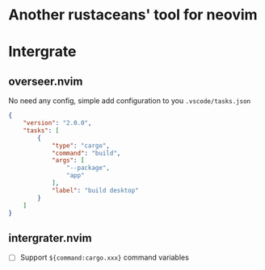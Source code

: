 # Another rustaceans' tool for neovim

# Intergrate

## overseer.nvim
No need any config, simple add configuration to you `.vscode/tasks.json`

```json
{
    "version": "2.0.0",
    "tasks": [
        {
            "type": "cargo",
            "command": "build",
            "args": [
                "--package",
                "app"
            ],
            "label": "build desktop"
        }
    ]
}

```

## intergrater.nvim
- [ ] Support `${command:cargo.xxx}` command variables


